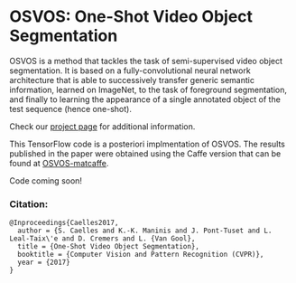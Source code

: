 # OSVOS: One-Shot Video Object Segmentation

OSVOS is a method that tackles the task of semi-supervised video object segmentation. It is based on a fully-convolutional neural network architecture that is able to successively transfer generic semantic information, learned on ImageNet, to the task of foreground segmentation, and finally to learning the appearance of a single annotated object of the test sequence (hence one-shot).

Check our [project page](http://www.vision.ee.ethz.ch/~cvlsegmentation/osvos) for additional information.

This TensorFlow code is a posteriori implmentation of OSVOS. The results published in the paper were obtained using the Caffe version that can be found at [OSVOS-matcaffe](https://github.com/kmaninis/OSVOS-matcaffe).

Code coming soon!

### Citation:
    @Inproceedings{Caelles2017,
      author = {S. Caelles and K.-K. Maninis and J. Pont-Tuset and L. Leal-Taix\'e and D. Cremers and L. {Van Gool},
      title = {One-Shot Video Object Segmentation},
      booktitle = {Computer Vision and Pattern Recognition (CVPR)},
      year = {2017}
    }

